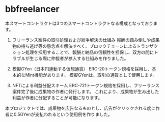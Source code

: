 # bbfreelancer
本スマートコントラクトは3つのスマートコントラクトなる構成となっております。

1. フリーランス案件の取引処理および紛争解決の仕組み
報酬の踏み倒しや成果物の持ち逃げ等の懸念点を解決すべく、ブロックチェーンによるトランザクション処理を採用することで、報酬と納品の信頼性を担保し、双方の間にトラブルが生じる際に仲裁者が参入する仕組みを作りました。

2. 模擬GYen（日本円連動する仮想通貨）
ERC-20トークン規格を採用し、基本的なMint機能があります。
模擬GYenは、取引の通貨として使用します。

3. NFTによる利益分配スキーム
ERC-721トークン規格を採用し、フリーランス案件完了後に成果物の作者に発行します。
これにより、成果物が生み出した利益が作者に分配することが可能になります。

本プロジェクトでは、成果物を広告なるものとし、広告がクリックされる度に作者に0.5GYenが支払われるという使用例を作りました。
